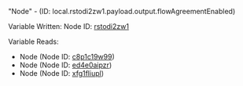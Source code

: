 "Node" - (ID: local.rstodi2zw1.payload.output.flowAgreementEnabled)

Variable Written:
Node ID: [rstodi2zw1](../nodes/rstodi2zw1.md)

Variable Reads:
* Node (Node ID: [c8p1c19w99](../nodes/c8p1c19w99.md))
* Node (Node ID: [ed4e0aipzr](../nodes/ed4e0aipzr.md))
* Node (Node ID: [xfg1fliupl](../nodes/xfg1fliupl.md))

